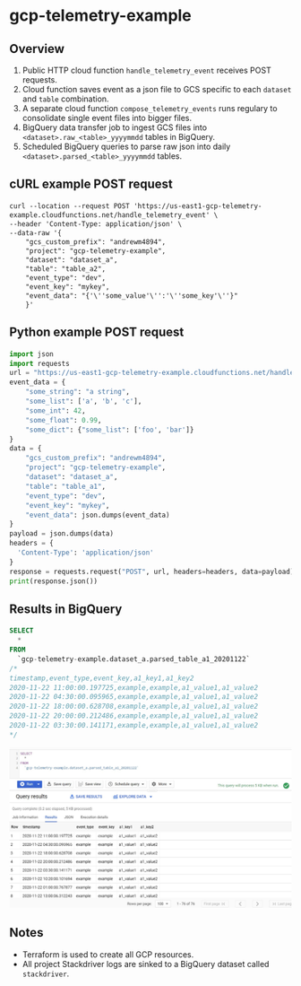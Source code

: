 # gcp-telemetry-example

## Overview

1. Public HTTP cloud function `handle_telemetry_event` receives POST requests.
2. Cloud function saves event as a json file to GCS specific to each `dataset` and `table` combination.
3. A separate cloud function `compose_telemetry_events` runs regulary to consolidate single event files into bigger files.
4. BigQuery data transfer job to ingest GCS files into `<dataset>.raw_<table>_yyyymmdd` tables in BigQuery.
5. Scheduled BigQuery queries to parse raw json into daily `<dataset>.parsed_<table>_yyyymmdd` tables. 

## cURL example POST request

```
curl --location --request POST 'https://us-east1-gcp-telemetry-example.cloudfunctions.net/handle_telemetry_event' \
--header 'Content-Type: application/json' \
--data-raw '{
    "gcs_custom_prefix": "andrewm4894", 
    "project": "gcp-telemetry-example", 
    "dataset": "dataset_a",
    "table": "table_a2",
    "event_type": "dev",
    "event_key": "mykey",
    "event_data": "{'\''some_value'\'':'\''some_key'\''}"
    }'
```

## Python example POST request

```python
import json
import requests
url = "https://us-east1-gcp-telemetry-example.cloudfunctions.net/handle_telemetry_event"
event_data = {
    "some_string": "a string",
    "some_list": ['a', 'b', 'c'],
    "some_int": 42,
    "some_float": 0.99,
    "some_dict": {"some_list": ['foo', 'bar']}
}
data = {
    "gcs_custom_prefix": "andrewm4894",
    "project": "gcp-telemetry-example",
    "dataset": "dataset_a",
    "table": "table_a1",
    "event_type": "dev",
    "event_key": "mykey",
    "event_data": json.dumps(event_data)
}
payload = json.dumps(data)
headers = {
  'Content-Type': 'application/json'
}
response = requests.request("POST", url, headers=headers, data=payload)
print(response.json())
```

## Results in BigQuery

```SQL
SELECT 
  * 
FROM 
  `gcp-telemetry-example.dataset_a.parsed_table_a1_20201122`
/*
timestamp,event_type,event_key,a1_key1,a1_key2
2020-11-22 11:00:00.197725,example,example,a1_value1,a1_value2
2020-11-22 04:30:00.095965,example,example,a1_value1,a1_value2
2020-11-22 18:00:00.628708,example,example,a1_value1,a1_value2
2020-11-22 20:00:00.212486,example,example,a1_value1,a1_value2
2020-11-22 03:30:00.141171,example,example,a1_value1,a1_value2
*/
```

![Alt text](misc/bq.jpg?raw=true "Results in BigQuery UI.")

## Notes

- Terraform is used to create all GCP resources.
- All project Stackdriver logs are sinked to a BigQuery dataset called `stackdriver`.
